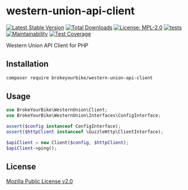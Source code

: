 # western-union-api-client

[![Latest Stable Version](https://img.shields.io/github/v/release/brokeyourbike/western-union-api-client-php)](https://github.com/brokeyourbike/western-union-api-client-php/releases)
[![Total Downloads](https://poser.pugx.org/brokeyourbike/western-union-api-client/downloads)](https://packagist.org/packages/brokeyourbike/western-union-api-client)
[![License: MPL-2.0](https://img.shields.io/badge/license-MPL--2.0-purple.svg)](https://github.com/brokeyourbike/western-union-api-client-php/blob/main/LICENSE)
[![tests](https://github.com/brokeyourbike/western-union-api-client-php/actions/workflows/tests.yml/badge.svg)](https://github.com/brokeyourbike/western-union-api-client-php/actions/workflows/tests.yml)
[![Maintainability](https://api.codeclimate.com/v1/badges/54e09f48f684cd91a447/maintainability)](https://codeclimate.com/github/brokeyourbike/western-union-api-client-php/maintainability)
[![Test Coverage](https://api.codeclimate.com/v1/badges/54e09f48f684cd91a447/test_coverage)](https://codeclimate.com/github/brokeyourbike/western-union-api-client-php/test_coverage)

Western Union API Client for PHP

## Installation

```bash
composer require brokeyourbike/western-union-api-client
```

## Usage

```php
use BrokeYourBike\WesternUnion\Client;
use BrokeYourBike\WesternUnion\Interfaces\ConfigInterface;

assert($config instanceof ConfigInterface);
assert($httpClient instanceof \GuzzleHttp\ClientInterface);

$apiClient = new Client($config, $httpClient);
$apiClient->ping();
```

## License
[Mozilla Public License v2.0](https://github.com/brokeyourbike/western-union-api-client-php/blob/main/LICENSE)
